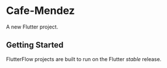 # Cafe-Mendez

A new Flutter project.

## Getting Started

FlutterFlow projects are built to run on the Flutter _stable_ release.
